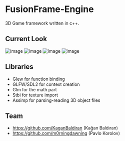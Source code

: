 # FusionFrame-Engine
3D Game framework written in c++.
## Current Look

![image](https://github.com/KaganBaldiran/FusionFrame-Engine/assets/80681941/8af3ef5a-0eb5-4cb9-9457-545246fbf708)
![image](https://github.com/KaganBaldiran/FusionFrame-Engine/assets/80681941/0c244c6c-ed08-4495-bdb0-5c684600934b)
![image](https://github.com/KaganBaldiran/FusionFrame-Engine/assets/80681941/db180d3f-c7f7-4ff2-8348-2a02b330f51e)
![image](https://github.com/KaganBaldiran/FusionFrame-Engine/assets/80681941/6fcf6b5d-97f7-44e8-b87b-5f077a276aea)

## Libraries 
- Glew for function binding
- GLFW/SDL2 for context creation
- Glm for the math part
- Stbi for texture import
- Assimp for parsing-reading 3D object files

## Team
- https://github.com/KaganBaldiran (Kağan Baldıran)
- https://github.com/m0rningdawning (Pavlo Korolov)
  
